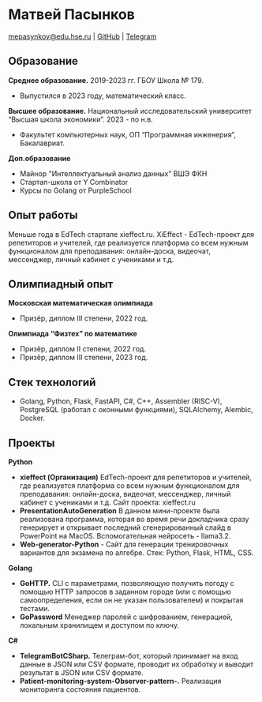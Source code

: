 # Матвей Пасынков

mepasynkov@edu.hse.ru | [GitHub](https://github.com/matveipasynkov) | [Telegram](https://t.me/matveipasynkov)

## Образование

**Среднее образование.** 2019-2023 гг.
ГБОУ Школа № 179.

- Выпустился в 2023 году, математический класс.

**Высшее образование.**
Национальный исследовательский университет “Высшая школа экономики”. 2023 - по н.в.

- Факультет компьютерных наук, ОП “Программная инженерия”, Бакалавриат.

**Доп.образование**
- Майнор "Интеллектуальный анализ данных" ВШЭ ФКН
- Стартап-школа от Y Combinator
- Курсы по Golang от PurpleSchool

## Опыт работы
Меньше года в EdTech стартапе xieffect.ru. XiEffect - EdTech-проект для репетиторов и учителей, где реализуется платформа со всем нужным функционалом для преподавания: онлайн-доска, видеочат, мессенджер, личный кабинет с учениками и т.д.

## Олимпиадный опыт

**Московская математическая олимпиада**

- Призёр, диплом III степени, 2022 год.

**Олимпиада “Физтех” по математике**

- Призёр, диплом II степени, 2022 год.
- Призёр, диплом III степени, 2023 год.

## Стек технологий

- Golang, Python, Flask, FastAPI, C#, C++, Assembler (RISC-V), PostgreSQL (работал с оконными функциями), SQLAlchemy, Alembic, Docker.

## Проекты

**Python**

- **xieffect (Организация)** EdTech-проект для репетиторов и учителей, где реализуется платформа со всем нужным функционалом для преподавания: онлайн-доска, видеочат, мессенджер, личный кабинет с учениками и т.д. Сайт проекта: xieffect.ru
- **PresentationAutoGeneration** В данном мини-проекте была реализована программа, которая во время речи докладчика сразу генерирует и открывает последний сгенерированный слайд в PowerPoint на MacOS. Вспомогательная нейросеть - llama3.2.
- **Web-generator-Python** - Сайт для генерации тренировочных вариантов для экзамена по алгебре. Стек: Python,
    Flask, HTML, CSS.

**Golang**

- **GoHTTP.** CLI с параметрами, позволяющую получить погоду с помощью HTTP запросов в заданном городе
    (или с помощью самоопределения, если он не указан пользователем) и покрытая тестами.
- **GoPassword** Менеджер паролей с шифрованием, генерацией, локальным хранилищем и доступом по ключу.

**С#**

- **TelegramBotCSharp.** Телеграм-бот, который принимает на вход данные в JSON или CSV формате, проводит их
    обработку и выводит результат в JSON или CSV формате.
- **Patient-monitoring-system-Observer-pattern-.** Реализация мониторинга состояния пациентов.


